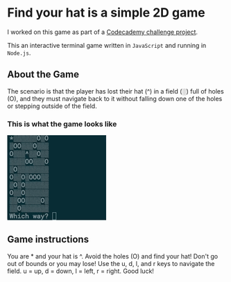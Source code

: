# Find your hat is a simple 2D game
 I worked on this game as part of a [Codecademy challenge project](https://www.codecademy.com/paths/front-end-engineer-career-path/tracks/fecp-22-javascript-syntax-part-iii/modules/wdcp-22-find-your-hat/projects/find-your-hat). 
 
 This an interactive terminal game written in `JavaScript` and running in `Node.js`. 

## About the Game
The scenario is that the player has lost their hat (^) in a field (░) full of holes (O), and they must navigate back to it without falling down one of the holes or stepping outside of the field.

### This is what the game looks like

![Game Demo](/Resources/find-your-hat-demo.gif)

## Game instructions
 
You are * and your hat is ^.
Avoid the holes (O) and find your hat!
Don't go out of bounds or you may lose!
Use the u, d, l, and r keys to navigate the field.
u = up, d = down, l = left, r = right.
Good luck!
